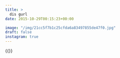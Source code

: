 ```yaml
---
title: >
  dis gurl
date: 2015-10-29T00:15:23+00:00

image: "/img/21cc5f7b1c25cfda6a83497855de47f0.jpg"
draft: false
instagram: true
---
```


{{<photo src="/img/21cc5f7b1c25cfda6a83497855de47f0.jpg">}}

